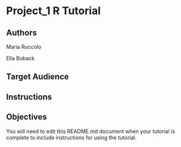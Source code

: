 # Project_1 R Tutorial

## Authors


Maria Ruccolo

Ella Boback


## Target Audience



## Instructions



## Objectives



You will need to edit this README.md document when your tutorial is complete to include instructions for using the tutorial.